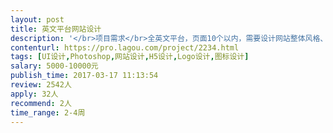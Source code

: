 ```yaml
---                
layout: post       
title: 英文平台网站设计           
description: '</br>项目需求</br>全英文平台，页面10个以内，需要设计网站整体风格、页面、LOGO等</br>最好能适应欧美人审美,沟通顺畅,与网站工程师有较好的配合能力</br></br>人员要求：</br>倾向于在成都的设计师,有旅游类电商网站设计经验优先.</br>'     
contenturl: https://pro.lagou.com/project/2234.html      
tags: [UI设计,Photoshop,网站设计,H5设计,Logo设计,图标设计]            
salary: 5000-10000元          
publish_time: 2017-03-17 11:13:54         
review: 2542人                   
apply: 32人                   
recommend: 2人                   
time_range: 2-4周              
---                 
```

